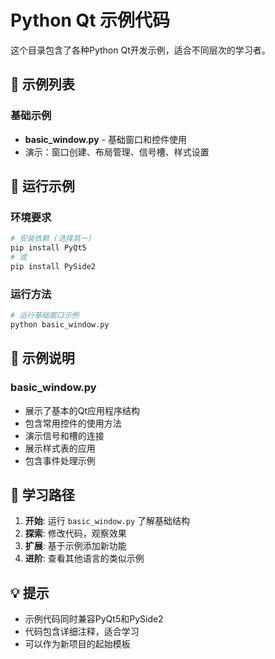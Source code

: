 # Python Qt 示例代码

这个目录包含了各种Python Qt开发示例，适合不同层次的学习者。

## 📁 示例列表

### 基础示例
- **basic_window.py** - 基础窗口和控件使用
- 演示：窗口创建、布局管理、信号槽、样式设置

## 🚀 运行示例

### 环境要求
```bash
# 安装依赖 (选择其一)
pip install PyQt5
# 或
pip install PySide2
```

### 运行方法
```bash
# 运行基础窗口示例
python basic_window.py
```

## 📝 示例说明

### basic_window.py
- 展示了基本的Qt应用程序结构
- 包含常用控件的使用方法
- 演示信号和槽的连接
- 展示样式表的应用
- 包含事件处理示例

## 🎯 学习路径

1. **开始**: 运行 `basic_window.py` 了解基础结构
2. **探索**: 修改代码，观察效果
3. **扩展**: 基于示例添加新功能
4. **进阶**: 查看其他语言的类似示例

## 💡 提示

- 示例代码同时兼容PyQt5和PySide2
- 代码包含详细注释，适合学习
- 可以作为新项目的起始模板
